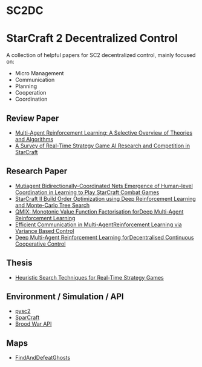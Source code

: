 # SC2DC
# StarCraft 2 Decentralized Control

A collection of helpful papers for SC2 decentralized control, mainly focused on:
* Micro Management
* Communication
* Planning
* Cooperation
* Coordination

## Review Paper
* [Multi-Agent Reinforcement Learning: A Selective Overview of Theories and Algorithms](https://arxiv.org/pdf/1911.10635.pdf)
* [A Survey of Real-Time Strategy Game AI Research and Competition in StarCraft](https://www.cs.mun.ca/~dchurchill/pdf/starcraft_survey.pdf)

## Research Paper

* [Mutiagent Bidirectionally-Coordinated Nets Emergence of Human-level Coordination in Learning to Play StarCraft Combat Games](https://arxiv.org/pdf/1703.10069.pdf)
* [StarCraft II Build Order Optimization using Deep Reinforcement Learning and Monte-Carlo Tree Search](https://arxiv.org/pdf/2006.10525.pdf)
* [QMIX: Monotonic Value Function Factorisation forDeep Multi-Agent Reinforcement Learning](https://arxiv.org/pdf/1803.11485.pdf)
* [Efficient Communication in Multi-AgentReinforcement Learning via Variance Based Control](https://papers.nips.cc/paper/8586-efficient-communication-in-multi-agent-reinforcement-learning-via-variance-based-control.pdf)
* [Deep Multi-Agent Reinforcement Learning forDecentralised Continuous Cooperative Control](https://arxiv.org/pdf/2003.06709.pdf)

## Thesis
* [Heuristic Search Techniques for Real-Time Strategy Games](http://www.cs.mun.ca/~dchurchill/pdf/DavidChurchill_phd_thesis.pdf)

## Environment / Simulation / API
* [pysc2](https://github.com/deepmind/pysc2)
* [SparCraft](https://github.com/davechurchill/ualbertabot/wiki/SparCraft-Home)
* [Brood War API](https://github.com/bwapi/bwapi)

## Maps
* [FindAndDefeatGhosts](https://github.com/caiyangcy/SC2DC/blob/master/maps/FindAndDefeatGhosts.SC2Map)
